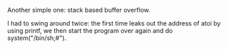 Another simple one: stack based buffer overflow.

I had to swing around twice: the first time leaks out the address of atoi by using printf, we then start the program over again and do system("/bin/sh;#").
